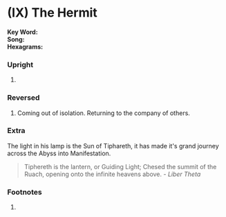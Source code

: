 # (IX) The Hermit

**Key Word:**   
**Song:**   
**Hexagrams:** 



### Upright

1) 



### Reversed

1) Coming out of isolation. Returning to the company of others.



### Extra

The light in his lamp is the Sun of Tiphareth, it has made it's grand journey across the Abyss into Manifestation.

>Tiphereth is the lantern, or Guiding Light; Chesed the summit of the Ruach, opening onto the infinite heavens above. - *Liber Theta*



### Footnotes

1. 


